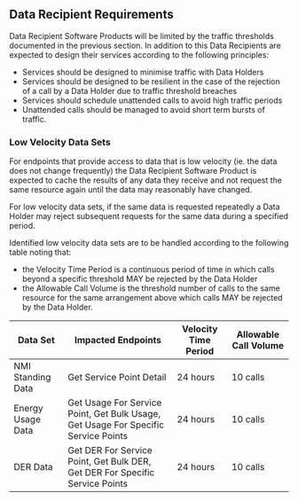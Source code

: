 ## Data Recipient Requirements
Data Recipient Software Products will be limited by the traffic thresholds documented in the previous section. In addition to this Data Recipients are expected to design their services according to the following principles:

- Services should be designed to minimise traffic with Data Holders
- Services should be designed to be resilient in the case of the rejection of a call by a Data Holder due to traffic threshold breaches
- Services should schedule unattended calls to avoid high traffic periods
- Unattended calls should be managed to avoid short term bursts of traffic.

### Low Velocity Data Sets
For endpoints that provide access to data that is low velocity (ie. the data does not change frequently) the Data Recipient Software Product is expected to cache the results of any data they receive and not request the same resource again until the data may reasonably have changed.

For low velocity data sets, if the same data is requested repeatedly a Data Holder may reject subsequent requests for the same data during a specified period.

Identified low velocity data sets are to be handled according to the following table noting that:

- the Velocity Time Period is a continuous period of time in which calls beyond a specific threshold MAY be rejected by the Data Holder
- the Allowable Call Volume is the threshold number of calls to the same resource for the same arrangement above which calls MAY be rejected by the Data Holder.

| Data Set | Impacted Endpoints | Velocity Time Period | Allowable Call Volume |
|----------|--------------------|----------------------|-----------------------|
| NMI Standing Data | Get Service Point Detail | 24 hours | 10 calls |
| Energy Usage Data | Get Usage For Service Point, Get Bulk Usage, Get Usage For Specific Service Points | 24 hours | 10 calls |
| DER Data | Get DER For Service Point, Get Bulk DER, Get DER For Specific Service Points | 24 hours | 10 calls |
